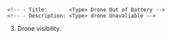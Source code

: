 <!-- 1) Out of fuel Notification text correction. -->
    <!-- - Title:       <Type> Drone Out of Battery -->
    <!-- - Description: <Type> drone Unavaliable -->
<!-- 2) Disable Drone map-markers. -->

3) Drone visibility.

    <!-- - Recon Drone:  Invisible above 100m              (Setting 50m - 200m) -->
    <!-- - Combat Drone: visible above 50m                 (Setting 50m - 200m) -->
    <!-- - Combat Drone: visible for 5s when fired.        (Setting 1s - 20s) -->
    <!-- - Bomb Drone:   Switch visible/invisible every 5s (Setting 1s - 20s) -->